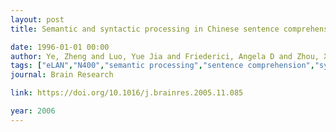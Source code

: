 ```yaml
---
layout: post
title: Semantic and syntactic processing in Chinese sentence comprehension - Evidence from event-related potentials

date: 1996-01-01 00:00
author: Ye, Zheng and Luo, Yue Jia and Friederici, Angela D and Zhou, Xiaolin
tags: ["eLAN","N400","semantic processing","sentence comprehension","syntactic processing"]
journal: Brain Research

link: https://doi.org/10.1016/j.brainres.2005.11.085

year: 2006
---
```



